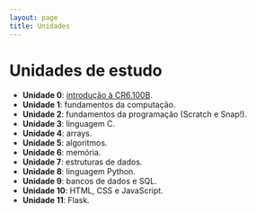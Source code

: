 ```yaml
---
layout: page
title: Unidades
---
```


# Unidades de estudo
<ul class="fa-ul">
  <li><span class="fa-li fa-regular fa-book-open-reader"></span>
      <div><strong>Unidade 0</strong>: <a href="/unidades/0/">introdução à CR6.100B</a>.</div></li>
  <li><span class="fa-li fa-solid fa-microchip"></span>
      <div><strong>Unidade 1</strong>: fundamentos da computação.</div></li>
  <li><span class="fa-li fa-solid fa-gear-complex-code"></span>
      <div><strong>Unidade 2</strong>: fundamentos da programação (Scratch e
      Snap!).</div></li>
  <li><span class="fa-li fa-solid fa-c"></span>
      <div><strong>Unidade 3</strong>: linguagem C.</div></li>
  <li><span class="fa-li fa-kit fa-array fa-lg"></span>
      <div><strong>Unidade 4</strong>: arrays.</div></li>
  <li><span class="fa-li fa-solid fa-arrow-down-1-9"></span>
      <div><strong>Unidade 5</strong>: algoritmos.</div></li>
  <li><span class="fa-li fa-regular fa-memory"></span>
      <div><strong>Unidade 6</strong>: memória.</div></li>
  <li><span class="fa-li fa-light fa-circle-nodes"></span>
      <div><strong>Unidade 7</strong>: estruturas de dados.</div></li>
  <li><span class="fa-li fa-brands fa-python"></span>
      <div><strong>Unidade 8</strong>: linguagem Python.</div></li>
  <li><span class="fa-li fa-solid fa-database"></span>
      <div><strong>Unidade 9</strong>: bancos de dados e SQL.</div></li>
  <li><span class="fa-li fa-brands fa-square-js"></span>
      <div><strong>Unidade 10</strong>: HTML, CSS e JavaScript.</div></li>
  <li><span class="fa-li fa-kit fa-flask"></span>
      <div><strong>Unidade 11</strong>: Flask.</div></li>
</ul>
